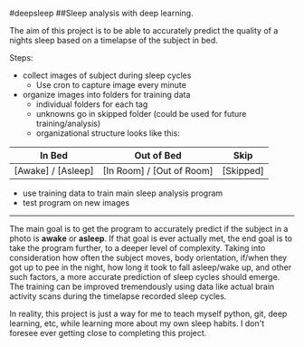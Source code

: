 #deepsleep
##Sleep analysis with deep learning.

The aim of this project is to be able to accurately predict the quality of a nights sleep based on a timelapse of the subject in bed.

Steps:
- collect images of subject during sleep cycles
    - Use cron to capture image every minute
- organize images into folders for training data
    - individual folders for each tag
    - unknowns go in skipped folder (could be used for future training/analysis)
    - organizational structure looks like this:

In Bed | Out of Bed | Skip
--- | --- | ---
[Awake] / [Asleep] | [In Room] / [Out of Room] | [Skipped]


- use training data to train main sleep analysis program
- test program on new images

---
The main goal is to get the program to accurately predict if the subject in a photo is **awake** or **asleep**. If that goal is ever actually met, the end goal is to take the program further, to a deeper level of complexity. Taking into consideration how often the subject moves, body orientation, if/when they got up to pee in the night, how long it took to fall asleep/wake up, and other such factors, a more accurate prediction of sleep cycles should emerge. The training can be improved tremendously using data like actual brain activity scans during the timelapse recorded sleep cycles.

In reality, this project is just a way for me to teach myself python, git, deep learning, etc, while learning more about my own sleep habits. I don't foresee ever getting close to completing this project.